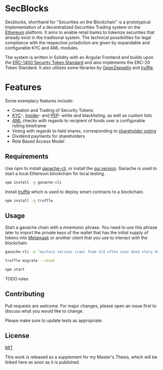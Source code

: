 # SecBlocks
Secblocks, shorthand for "Securities on the Blockchain" is a prototypical Implementation of a decentralized Securities Trading system on the [Ethereum](https://ethereum.org/) platform. It aims to enable retail banks to tokenize securities that already exist in the traditional system. The technical possibilities for legal compliance with the respective jurisdiction are given by expandable and configurable KYC and AML modules.

The system is written in Solidity with an Angular Frontend and builds upon the [ERC-1400 Security Token Standard](https://thesecuritytokenstandard.org/) and also implements the ERC-20 Token Standard. It also utilizes some libraries by [OpenZeppelin](https://openzeppelin.com/) and [truffle](https://www.trufflesuite.com/). 


# Features
Some exemplary features include:

* Creation and Trading of Security Tokens
* [KYC](https://en.wikipedia.org/wiki/Know_your_customer)-, [Insider](https://en.wikipedia.org/wiki/Insider_trading)- and [PEP](https://en.wikipedia.org/wiki/Politically_exposed_person)- white and blacklisting, as well as custom lists
* [AML](https://en.wikipedia.org/wiki/Money_laundering#Combating) checks with regards to recipient of funds over a configurable rolling timeframe
* Voting with regards to held shares, corresponding to [shareholder voting](https://www.investor.gov/research-before-you-invest/research/shareholder-voting) 
* Dividend payments for shareholders 
* Role Based Access Model


## Requirements

Use npm to install [ganache-cli](https://github.com/trufflesuite/ganache-cli), or install the [gui version](https://www.trufflesuite.com/ganache). Ganache is used to start a local Ethereum blockchain for local testing.

```bash
npm install -g ganache-cli
```

Install [truffle](https://www.trufflesuite.com/docs/truffle/overview) which is used to deploy smart contracts to a blockchain.


```bash
npm install -g truffle
```


## Usage

Start a ganache chain with a mnemonic phrase. You need to use this phrase later to import the private keys of the wallet that has the initial supply of tokens into [Metamask](https://metamask.io/) or another client that you use to interact with the blockchain.

```bash
ganache-cli -m "mystery various crawl foam old often soon desk story help oil flight" 

truffle migrate --reset

npm start
```

TODO roles

## Contributing
Pull requests are welcome. For major changes, please open an issue first to discuss what you would like to change.

Please make sure to update tests as appropriate.

## License
[MIT](https://choosealicense.com/licenses/mit/)

This work is released as a supplement for my Master's Thesis, which will be linked here as soon as it is published.